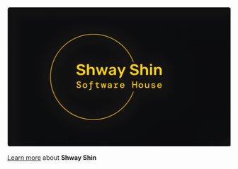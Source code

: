 ![Shway Shin Logo](https://raw.githubusercontent.com/shwayshin/.github/main/images/shwayshin.webp)

[Learn more](./profile/README.md) about **Shway Shin**